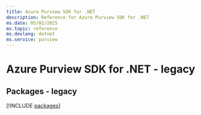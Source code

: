```yaml
---
title: Azure Purview SDK for .NET
description: Reference for Azure Purview SDK for .NET
ms.date: 05/02/2025
ms.topic: reference
ms.devlang: dotnet
ms.service: purview
---
```

# Azure Purview SDK for .NET - legacy
## Packages - legacy
[!INCLUDE [packages](purview-index.md)]